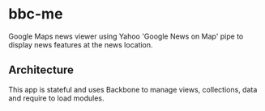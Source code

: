 bbc-me
======
Google Maps news viewer using Yahoo 'Google News on Map' pipe to display news features at the news location.

Architecture
------
This app is stateful and uses Backbone to manage views, collections, data and require to load modules.
